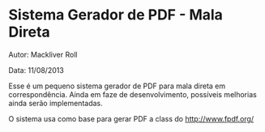 Sistema Gerador de PDF - Mala Direta
====================================
Autor:  Mackliver Roll

Data: 11/08/2013

Esse é um pequeno sistema gerador de PDF para mala direta em correspondência.
Ainda em faze de desenvolvimento, possíveis melhorias ainda serão implementadas.

O sistema usa como base para gerar PDF a class do http://www.fpdf.org/

